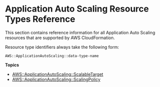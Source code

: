 # Application Auto Scaling Resource Types Reference<a name="cfn-reference-application-autoscaling"></a>

This section contains reference information for all Application Auto Scaling resources that are supported by AWS CloudFormation\.

Resource type identifiers always take the following form:

```
AWS::ApplicationAutoScaling::data-type-name
```

**Topics**
+ [AWS::ApplicationAutoScaling::ScalableTarget](aws-resource-applicationautoscaling-scalabletarget.md)
+ [AWS::ApplicationAutoScaling::ScalingPolicy](aws-resource-applicationautoscaling-scalingpolicy.md)